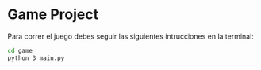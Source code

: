 # Game Project

Para correr el juego debes seguir las siguientes intrucciones en la terminal:
```sh
cd game
python 3 main.py
```